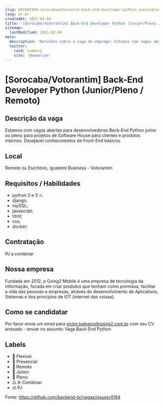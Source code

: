 ```yaml
---
slug: 801660104-sorocabavotorantim-back-end-developer-python-juniorpleno-remoto
lang: pt-br
createdAt: 2021-02-04
title: '[Sorocaba/Votorantim] Back-End Developer Python (Junior/Pleno / Remoto) - Vaga de Emprego'
sitemap:
  lastModified: 2021-02-04
meta:
  description: 'Detalhes sobre a vaga de emprego: Estamos com vagas abertas para desenvolvedores Back-End Python junior ou pleno para projetos de Software House para clientes e produtos internos. Desejável conhecimentos de Front-End básicos.'
  twitter:
    card: summary
    site: '@nawarian'
---
```


# [Sorocaba/Votorantim] Back-End Developer Python (Junior/Pleno / Remoto)

## Descrição da vaga

Estamos com vagas abertas para desenvolvedores Back-End Python junior ou pleno para projetos de Software House para clientes e produtos internos. Desejável conhecimentos de Front-End básicos.

## Local

Remoto ou Escritório, Iguatemi Business - Votorantim


## Requisitos / Habilidades

- python 2 e 3 >;
- django;
- mySQL;
- javascript;
- html;
- css;
- docker;

## Contratação

PJ a combinar

## Nossa empresa

Fundada em 2012, a Going2 Mobile é uma empresa de tecnologia da informação, focada em criar produtos que tenham como premissa, facilitar a vida das pessoas e empresas, através do desenvolvimento de Aplicativos, Sistemas e dos princípios de IOT (internet das coisas). 

## Como se candidatar

Por favor envie um email para victor.baleeiro@going2.com.br com seu CV anexado - enviar no assunto: Vaga Back-End Python

## Labels

- 🏢 Flexível
- 🏢 Presencial
- 🏢 Remoto
- 👦 Júnior
- 👨 Pleno
- ⚖️ A-Combinar
- ⚖️ PJ





Fonte: https://github.com/backend-br/vagas/issues/4194